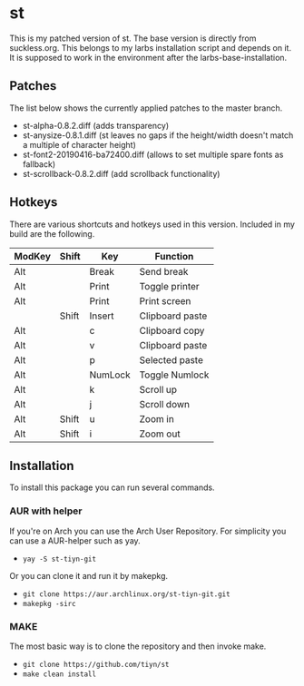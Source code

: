 # st
This is my patched version of st. The base version is directly from suckless.org.
This belongs to my larbs installation script and depends on it.
It is supposed to work in the environment after the larbs-base-installation.

## Patches
The list below shows the currently applied patches to the master branch.
- st-alpha-0.8.2.diff (adds transparency)
- st-anysize-0.8.1.diff (st leaves no gaps if the height/width doesn't match a multiple of character height)
- st-font2-20190416-ba72400.diff (allows to set multiple spare fonts as fallback)
- st-scrollback-0.8.2.diff (add scrollback functionality)

## Hotkeys
There are various shortcuts and hotkeys used in this version. Included in my build are the following.

| ModKey | Shift | Key               | Function           |
| ------ | ----- | ----------------- | ------------------ |
| Alt    |       | Break	         | Send break         |
| Alt    |       | Print			 | Toggle printer     |
| Alt    |       | Print			 | Print screen       |
|        | Shift | Insert		     | Clipboard paste    |
| Alt    |       | c				 | Clipboard copy     |
| Alt    |       | v				 | Clipboard paste    |
| Alt    |       | p			     | Selected paste     |
| Alt    |       | NumLock			 | Toggle Numlock     |
| Alt    |       | k				 | Scroll up          |
| Alt    |       | j				 | Scroll down        |
| Alt    | Shift | u				 | Zoom in            |
| Alt    | Shift | i				 | Zoom out           |

## Installation
To install this package you can run several commands.

### AUR with helper
If you're on Arch you can use the Arch User Repository.
For simplicity you can use a AUR-helper such as yay.
- `yay -S st-tiyn-git`

Or you can clone it and run it by makepkg.
- `git clone https://aur.archlinux.org/st-tiyn-git.git`
- `makepkg -sirc`

### MAKE
The most basic way is to clone the repository and then invoke make.
- `git clone https://github.com/tiyn/st`
- `make clean install`
